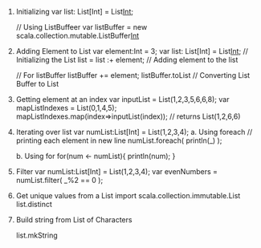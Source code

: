 1. Initializing
   var list: List[Int] = List[Int]();
   
   // Using ListBuffeer
   var listBuffer = new scala.collection.mutable.ListBuffer[Int]()
   
2. Adding Element to List
   var element:Int = 3;
   var list: List[Int] = List[Int](); // Initializing the List
   list = list :+ element; // Adding element to the list
   
   
   // For listBuffer
   listBuffer += element;
   listBuffer.toList // Converting List Buffer to List

3. Getting element at an index
   var inputList = List(1,2,3,5,6,6,8);
   var mapListIndexes = List(0,1,4,5);
   mapListIndexes.map(index=>inputList(index)); // returns  List(1,2,6,6)

1. Iterating over list
   var numList:List[Int] = List(1,2,3,4);
   a. Using foreach
     // printing each element in new line
     numList.foreach( println(_) );
     
   b. Using for
      for(num <- numList){
        println(num); 
      }

2. Filter
   var numList:List[Int] = List(1,2,3,4);
   var evenNumbers = numList.filter( _%2 == 0 );
   
3. Get unique values from a List
    import scala.collection.immutable.List
    list.distinct
    
    
4. Build string from List of Characters

   list.mkString
